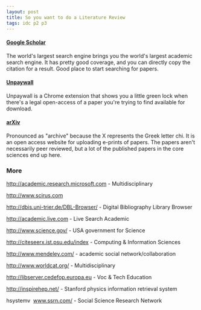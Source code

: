 ```yaml
---
layout: post
title: So you want to do a Literature Review
tags: idc p2 p3
---
```


#### [Google Scholar](https://scholar.google.com/)
The world's largest search engine brings you the world's largest academic search engine. It has pretty good coverage, and you can directly copy the citation for a result. Good place to start searching for papers.

#### [Unpaywall](https://unpaywall.org/)
Unpaywall is a Chrome extension that shows you a little green lock when there's a legal open-access of a paper you're trying to find available for download.

#### [arXiv](https://arxiv.org/)
Pronounced as "archive" because the X represents the Greek letter chi. It is an open access website for uploading e-prints of papers. The papers aren't necessarily peer reviewed, but a lot of the published papers in the core sciences end up here.


### More

http://academic.research.microsoft.com - Multidisciplinary

http://www.scirus.com

http://dbis.uni-trier.de/DBL-Browser/ - Digital Bibliography Library Browser

http://academic.live.com - Live Search Academic

http://www.science.gov/ - USA government for Science

http://citeseerx.ist.psu.edu/index - Computing & Information Sciences

http://www.mendeley.com/ - academic social network/collaboration

http://www.worldcat.org/ - Multidisciplinary

http://libserver.cedefop.europa.eu - Voc & Tech Education

http://inspirehep.net/ - Stanford physics information retrieval system

hsystemv  www.ssrn.com/ - Social Science Research Network


